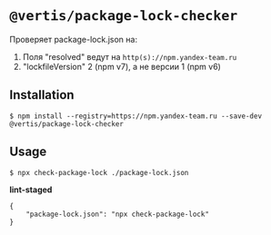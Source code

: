 # `@vertis/package-lock-checker`

Проверяет package-lock.json на:
1) Поля "resolved" ведут на `http(s)://npm.yandex-team.ru`
2) "lockfileVersion" 2 (npm v7), а не версии 1 (npm v6)

## Installation

```
$ npm install --registry=https://npm.yandex-team.ru --save-dev @vertis/package-lock-checker
```

## Usage

```
$ npx check-package-lock ./package-lock.json
```

**lint-staged**
```
{
    "package-lock.json": "npx check-package-lock"
}
```
